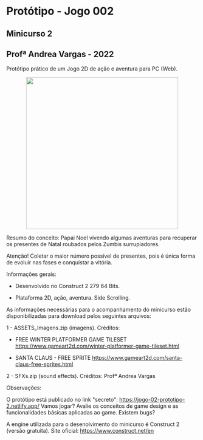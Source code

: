 # Protótipo - Jogo 002  

## Minicurso 2  
## Profª Andrea Vargas - 2022

Protótipo prático de um Jogo 2D de ação e aventura para PC (Web).

<div align = "center">
<img src ="https://github.com/andreacvr/prototipo-jogo-002/assets/73232081/b9371f84-3ae6-4e5b-8087-a6e37eb20220" width=400px>
</div>

Resumo do conceito: Papai Noel vivendo algumas aventuras para recuperar os presentes de Natal roubados pelos Zumbis surrupiadores.

Atenção! Coletar o maior número possível de presentes, pois é única forma de evoluir nas fases e conquistar a vitória.

Informações gerais:

* Desenvolvido no Construct 2 279 64 Bits.

* Plataforma 2D, ação, aventura. Side Scrolling.

As informações necessárias para o acompanhamento do minicurso estão disponibilizadas para download pelos seguintes arquivos:

1 - ASSETS_Imagens.zip (imagens). Créditos:

* FREE WINTER PLATFORMER GAME TILESET 
https://www.gameart2d.com/winter-platformer-game-tileset.html

* SANTA CLAUS - FREE SPRITE
https://www.gameart2d.com/santa-claus-free-sprites.html

2 - SFXs.zip (sound effects). Créditos: Profª Andrea Vargas

Observações:

O protótipo está publicado no link "secreto": https://jogo-02-prototipo-2.netlify.app/ Vamos jogar? Avalie os conceitos de game design e as funcionalidades básicas aplicadas ao game. Existem bugs?

A engine utilizada para o desenolvimento do minicurso é Construct 2 (versão gratuita). Site oficial: https://www.construct.net/en
